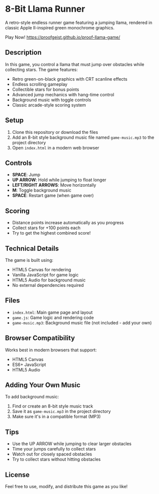 # 8-Bit Llama Runner

A retro-style endless runner game featuring a jumping llama, rendered in classic Apple II-inspired green monochrome graphics.

Play Now! https://proofgeist.github.io/proof-llama-game/

## Description

In this game, you control a llama that must jump over obstacles while collecting stars. The game features:
- Retro green-on-black graphics with CRT scanline effects
- Endless scrolling gameplay
- Collectible stars for bonus points
- Advanced jump mechanics with hang-time control
- Background music with toggle controls
- Classic arcade-style scoring system

## Setup

1. Clone this repository or download the files
2. Add an 8-bit style background music file named `game-music.mp3` to the project directory
3. Open `index.html` in a modern web browser

## Controls

- **SPACE**: Jump
- **UP ARROW**: Hold while jumping to float longer
- **LEFT/RIGHT ARROWS**: Move horizontally
- **M**: Toggle background music
- **SPACE**: Restart game (when game over)

## Scoring

- Distance points increase automatically as you progress
- Collect stars for +100 points each
- Try to get the highest combined score!

## Technical Details

The game is built using:
- HTML5 Canvas for rendering
- Vanilla JavaScript for game logic
- HTML5 Audio for background music
- No external dependencies required

## Files

- `index.html`: Main game page and layout
- `game.js`: Game logic and rendering code
- `game-music.mp3`: Background music file (not included - add your own)

## Browser Compatibility

Works best in modern browsers that support:
- HTML5 Canvas
- ES6+ JavaScript
- HTML5 Audio

## Adding Your Own Music

To add background music:
1. Find or create an 8-bit style music track
2. Save it as `game-music.mp3` in the project directory
3. Make sure it's in a compatible format (MP3)

## Tips

- Use the UP ARROW while jumping to clear larger obstacles
- Time your jumps carefully to collect stars
- Watch out for closely spaced obstacles
- Try to collect stars without hitting obstacles

## License

Feel free to use, modify, and distribute this game as you like! 
